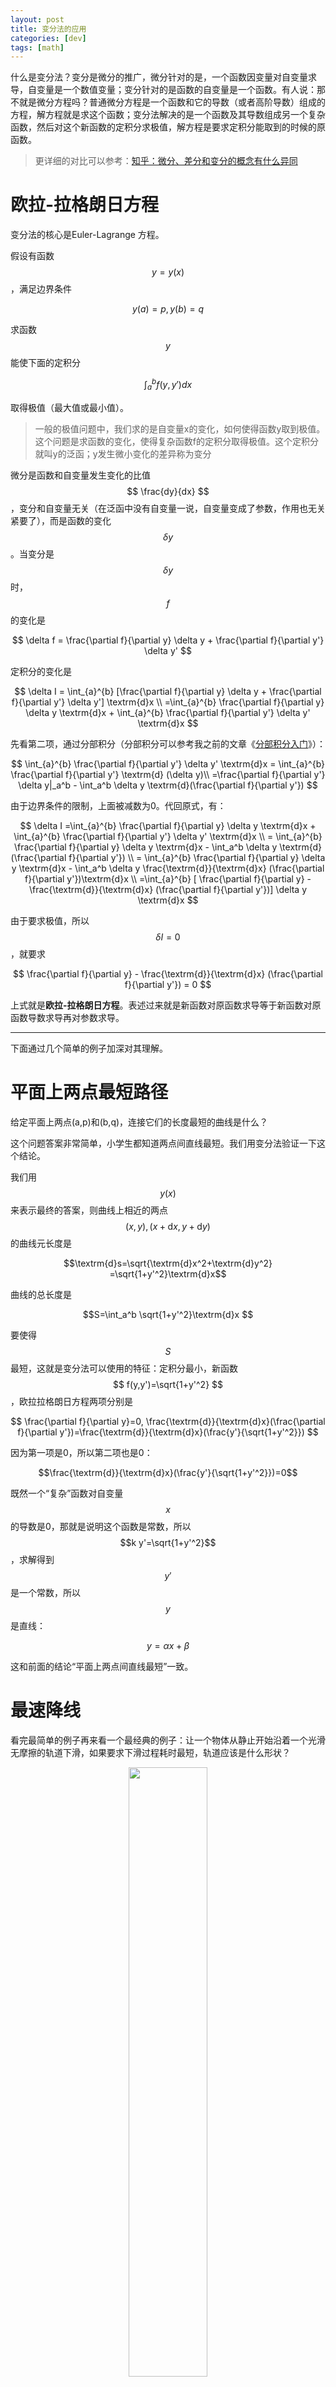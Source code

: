 ```yaml
---
layout: post
title: 变分法的应用
categories: [dev]
tags: [math]
---
```


什么是变分法？变分是微分的推广，微分针对的是，一个函数因变量对自变量求导，自变量是一个数值变量；变分针对的是函数的自变量是一个函数。有人说：那不就是微分方程吗？普通微分方程是一个函数和它的导数（或者高阶导数）组成的方程，解方程就是求这个函数；变分法解决的是一个函数及其导数组成另一个复杂函数，然后对这个新函数的定积分求极值，解方程是要求定积分能取到的时候的原函数。

> 更详细的对比可以参考：[知乎：微分、差分和变分的概念有什么异同](https://www.zhihu.com/question/30416914/answer/77472961)

# 欧拉-拉格朗日方程
变分法的核心是Euler-Lagrange 方程。

假设有函数
$$
y = y(x)
$$
，满足边界条件

$$
y(a)=p, y(b)=q
$$

求函数
$$y$$
能使下面的定积分

$$
\int_{a}^{b}f(y,y')dx
$$

取得极值（最大值或最小值）。

> 一般的极值问题中，我们求的是自变量x的变化，如何使得函数y取到极值。这个问题是求函数的变化，使得复杂函数f的定积分取得极值。这个定积分就叫y的泛函；y发生微小变化的差异称为变分

微分是函数和自变量发生变化的比值
$$
\frac{dy}{dx}
$$
，变分和自变量无关（在泛函中没有自变量一说，自变量变成了参数，作用也无关紧要了），而是函数的变化
$$
\delta y
$$
。当变分是
$$
\delta y
$$
时，
$$f$$
的变化是

$$
\delta f = \frac{\partial f}{\partial y} \delta y + \frac{\partial f}{\partial y'} \delta y'
$$

定积分的变化是

$$
\delta I = \int_{a}^{b} [\frac{\partial f}{\partial y} \delta y + \frac{\partial f}{\partial y'} \delta y'] \textrm{d}x \\
=\int_{a}^{b} \frac{\partial f}{\partial y} \delta y \textrm{d}x + \int_{a}^{b} \frac{\partial f}{\partial y'} \delta y' \textrm{d}x
$$

先看第二项，通过分部积分（分部积分可以参考我之前的文章《[分部积分入门](https://www.jianshu.com/p/225bbbc35621)》）：

$$
\int_{a}^{b} \frac{\partial f}{\partial y'} \delta y' \textrm{d}x = \int_{a}^{b} \frac{\partial f}{\partial y'} \textrm{d} (\delta y)\\
=\frac{\partial f}{\partial y'} \delta y|_a^b - \int_a^b  \delta y \textrm{d}(\frac{\partial f}{\partial y'})
$$

由于边界条件的限制，上面被减数为0。代回原式，有：

$$
\delta I 
=\int_{a}^{b} \frac{\partial f}{\partial y} \delta y \textrm{d}x + \int_{a}^{b} \frac{\partial f}{\partial y'} \delta y' \textrm{d}x \\
= \int_{a}^{b} \frac{\partial f}{\partial y} \delta y \textrm{d}x - \int_a^b  \delta y \textrm{d}(\frac{\partial f}{\partial y'}) \\
= \int_{a}^{b} \frac{\partial f}{\partial y} \delta y \textrm{d}x - \int_a^b  \delta y \frac{\textrm{d}}{\textrm{d}x} (\frac{\partial f}{\partial y'})\textrm{d}x \\
=\int_{a}^{b} [ \frac{\partial f}{\partial y} - \frac{\textrm{d}}{\textrm{d}x} (\frac{\partial f}{\partial y'})] \delta y \textrm{d}x
$$

由于要求极值，所以
$$
\delta I =0
$$
，就要求

$$
\frac{\partial f}{\partial y} - \frac{\textrm{d}}{\textrm{d}x} (\frac{\partial f}{\partial y'}) = 0
$$

上式就是**欧拉-拉格朗日方程**。表述过来就是新函数对原函数求导等于新函数对原函数导数求导再对参数求导。

---

下面通过几个简单的例子加深对其理解。

# 平面上两点最短路径

给定平面上两点(a,p)和(b,q)，连接它们的长度最短的曲线是什么？

这个问题答案非常简单，小学生都知道两点间直线最短。我们用变分法验证一下这个结论。

我们用
$$y(x)
$$
来表示最终的答案，则曲线上相近的两点
$$
(x,y),(x+\textrm{d}x, y+\textrm{d}y)
$$
的曲线元长度是

$$\textrm{d}s=\sqrt{\textrm{d}x^2+\textrm{d}y^2}
=\sqrt{1+y'^2}\textrm{d}x$$

曲线的总长度是

$$S=\int_a^b \sqrt{1+y'^2}\textrm{d}x $$

要使得
$$S$$
最短，这就是变分法可以使用的特征：定积分最小，新函数
$$
f(y,y')=\sqrt{1+y'^2}
$$
，欧拉拉格朗日方程两项分别是

$$
\frac{\partial f}{\partial y}=0, \frac{\textrm{d}}{\textrm{d}x}(\frac{\partial f}{\partial y'})=\frac{\textrm{d}}{\textrm{d}x}(\frac{y'}{\sqrt{1+y'^2}})
$$

因为第一项是0，所以第二项也是0：

$$\frac{\textrm{d}}{\textrm{d}x}(\frac{y'}{\sqrt{1+y'^2}})=0$$

既然一个“复杂”函数对自变量
$$x$$
的导数是0，那就是说明这个函数是常数，所以
$$k y'=\sqrt{1+y'^2}$$
，求解得到
$$y'$$
是一个常数，所以
$$y$$
是直线：

$$y=\alpha x + \beta$$

这和前面的结论“平面上两点间直线最短”一致。

# 最速降线

看完最简单的例子再来看一个最经典的例子：让一个物体从静止开始沿着一个光滑无摩擦的轨道下滑，如果要求下滑过程耗时最短，轨道应该是什么形状？

<div align="center">
<img width="50%" src="/images/post/falling.gif">
</div>

这就是著名的最速降线问题。当然这个问题不难（对于数学家而言），伯努利家族中两个数学家、牛顿、莱布尼茨、洛必达等都给出了答案。而这个问题就可以使用变分法解决。

> 一个问题是否使用变分法，一看到问题是没法直接判断的，需要通过建模、验算等过程发现它符合是对二阶微分方程定积分求极值才能确定。所以能用变分法解决的问题通常也有其他多种解法

方便起见，我们建立
$$y$$
轴向下的坐标系，轨道起点和终点是
$$(0,0),(a,b)$$

<div align="center">
<img width="50%" src="/images/post/cood.png">
</div>

受重力作用，当物体下滑到
$$(w,h)$$
时，它的速度大小是

$$
\frac{1}{2}mv^2=mgh \\
v=\sqrt{2gh}
$$

速度是单位时间走过的轨道长度

$$
v=\frac{\textrm{d}s}{\textrm{d}t}=\sqrt{1+y'^2}\frac{\textrm{d}x}{\textrm{d}t}
$$
这里的
$$\textrm{d}s$$
使用了上一个例子中的平面曲线元表示。因为
$$
v=\sqrt{2gy}=\sqrt{1+y'^2}\frac{\textrm{d}x}{\textrm{d}t}
$$
(这里用y代替了h)，所以

$$
\textrm{d}t=\sqrt{\frac{1+y'^2}{2gy}}\textrm{d}x
$$

两边积分：

$$
T=\frac{1}{\sqrt{2g}}\int_0^a \sqrt{\frac{1+y'^2}{y}}\textrm{d}x
$$

由于要求总时间最小，所以可以使用欧拉拉格朗日方程：

$$
\frac{\partial f}{\partial y}=-\frac{1}{2}\sqrt{\frac{1+y'^2}{y^3}}, \frac{\partial f}{\partial y'}=\frac{y'}{\sqrt{y(1+y'^2)}}
$$

代回欧拉拉格朗日方程：

$$
\frac{1}{2}\sqrt{\frac{1+y'^2}{y^3}}+\frac{\textrm{d}}{\textrm{d}x}(\frac{y'}{\sqrt{y(1+y'^2)}})=0 \\
\frac{1}{2}\sqrt{\frac{1+y'^2}{y^3}}+\frac{y''}{\sqrt{y(1+y'^2)}}-\frac{1}2\frac{y'^2}{\sqrt{y^3(1+y'^2)}}-\frac{y'^2y''}{\sqrt{y(1+y'^2)^3}}=0
$$

因为右边是0，所以所有分母都可以去掉，化简得：

$$
\frac{1}{2}(1+y'^2)+yy''=0
$$

后面就是微分方程的求解了。

## 微分方程求解

$$
\frac{1}{2}(1+y'^2)+yy''=0\\
\overset{两边乘2y'}{\rightarrow}
y'(1+y'^2)+2yy'y''=0\\
\overset{全微分}{\rightarrow}
[y(1+y'^2)]'=0\\
\overset{常数等价}{\rightarrow}
y(1+y'^2)=k\\
y'^2=\frac{k}{y}-1\\
y'=\frac{\textrm{d}y}{\textrm{d}x}=\sqrt{\frac{k-y}{y}}\\
\frac{\textrm{d}x}{\textrm{d}y}=\sqrt{\frac{y}{k-y}}\\
\overset{两边积分}{\rightarrow}
x(y)=\int \sqrt{\frac{y}{k-y}} \textrm{d}y\\
\overset{令y=k \sin ^2 \theta}{\rightarrow}
x(y)=\int \sqrt{\frac{k \sin ^2 \theta}{k-k \sin ^2 \theta}}\textrm{d}(k \sin ^2 \theta)\\
x(y)=\int 2k \sin ^2 \theta \textrm{d}\theta \overset{余弦二倍角公式}= k\int （1-\cos 2\theta） \textrm{d}\theta\\
x(y)=k\theta - \frac{1}{2} k \sin 2\theta + c\\
\overset{逆变换}{\rightarrow}
x(y)=k \sin ^{-1} \sqrt{\frac{y}{k}} - \sqrt{y(k-y} +c\\
 \overset{曲线经过原点得c=0}{\rightarrow}x(y)=k \sin ^{-1} \sqrt{\frac{y}{k}} - \sqrt{y(k-y)}
$$

当
$$(a,b)$$
是确定的点时可以解出
$$k$$
的值。
